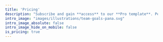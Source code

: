 ```yaml
---
title: 'Pricing'
description: "Subscribe and gain **access** to our **Pro template**. Perfect for developers that want to **speed up** their development time."
intro_image: "images/illustrations/team-goals-pana.svg"
intro_image_absolute: false
intro_image_hide_on_mobile: false
is_pricing: true
---
```

